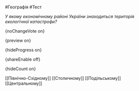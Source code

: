 #Географія #Тест

*У якому економічному районі України знаходиться територія екологічної катастрофи?*

{noChangeVote on}

{preview on}

{hideProgress on}

{shareEnable off}

{hideCount on}

[[Північно-Східному]]
[[Столичному]]
[[Подільському]]
[[Центральному]]
